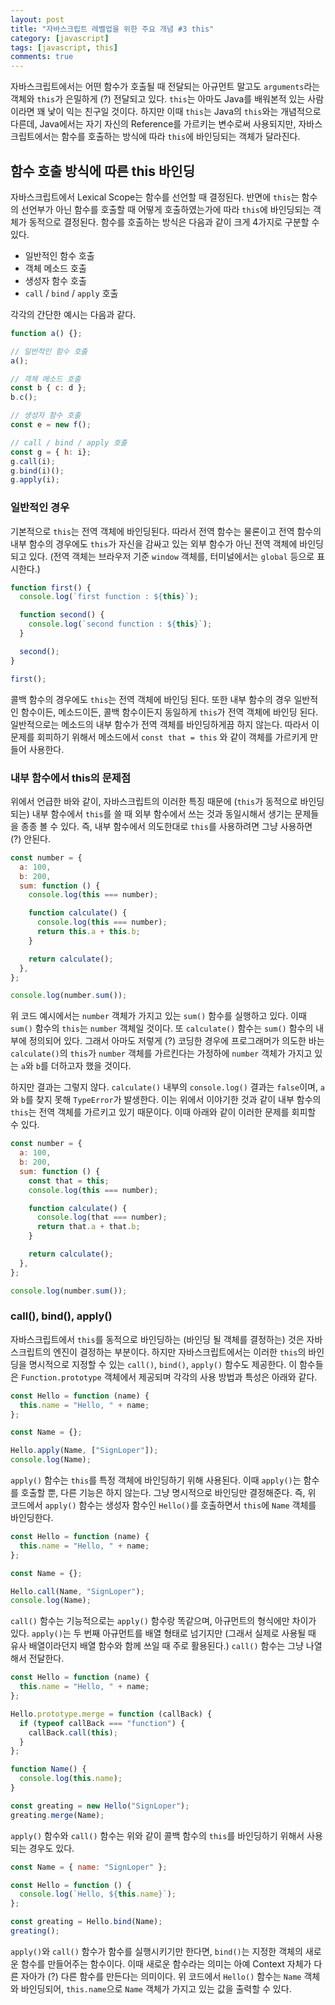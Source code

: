 ```yaml
---
layout: post
title: "자바스크립트 레벨업을 위한 주요 개념 #3 this"
category: [javascript]
tags: [javascript, this]
comments: true
---
```


자바스크립트에서는 어떤 함수가 호출될 때 전달되는 아규먼트 말고도 `arguments`라는 객체와 `this`가 은밀하게 (?) 전달되고 있다. `this`는 아마도 Java를 배워본적 있는 사람이라면 꽤 낯이 익는 친구일 것이다. 하지만 이때 `this`는 Java의 `this`와는 개념적으로 다른데, Java에서는 자기 자신의 Reference를 가르키는 변수로써 사용되지만, 자바스크립트에서는 함수를 호출하는 방식에 따라 `this`에 바인딩되는 객체가 달라진다.

## 함수 호출 방식에 따른 this 바인딩

자바스크립트에서 Lexical Scope는 함수를 선언할 때 결정된다. 반면에 `this`는 함수의 선언부가 아닌 함수를 호출할 때 어떻게 호출하였는가에 따라 `this`에 바인딩되는 객체가 동적으로 결정된다. 함수를 호출하는 방식은 다음과 같이 크게 4가지로 구분할 수 있다.

- 일반적인 함수 호출
- 객체 메소드 호출
- 생성자 함수 호출
- `call` / `bind` / `apply` 호출

각각의 간단한 예시는 다음과 같다.

```javascript
function a() {};

// 일반적인 함수 호출
a();

// 객체 메소드 호출
const b { c: d };
b.c();

// 생성자 함수 호출
const e = new f();

// call / bind / apply 호출
const g = { h: i};
g.call(i);
g.bind(i)();
g.apply(i);
```

### 일반적인 경우

기본적으로 `this`는 전역 객체에 바인딩된다. 따라서 전역 함수는 물론이고 전역 함수의 내부 함수의 경우에도 `this`가 자신을 감싸고 있는 외부 함수가 아닌 전역 객체에 바인딩 되고 있다. (전역 객체는 브라우저 기준 `window` 객체를, 터미널에서는 `global` 등으로 표시한다.)

```javascript
function first() {
  console.log(`first function : ${this}`);

  function second() {
    console.log(`second function : ${this}`);
  }

  second();
}

first();
```

콜백 함수의 경우에도 `this`는 전역 객체에 바인딩 된다. 또한 내부 함수의 경우 일반적인 함수이든, 메소드이든, 콜백 함수이든지 동일하게 `this`가 전역 객체에 바인딩 된다. 일반적으로는 메소드의 내부 함수가 전역 객체를 바인딩하게끔 하지 않는다. 따라서 이 문제를 회피하기 위해서 메소드에서 `const that = this` 와 같이 객체를 가르키게 만들어 사용한다.

### 내부 함수에서 this의 문제점

위에서 언급한 바와 같이, 자바스크립트의 이러한 특징 때문에 (`this`가 동적으로 바인딩되는) 내부 함수에서 `this`를 쓸 때 외부 함수에서 쓰는 것과 동일시해서 생기는 문제들을 종종 볼 수 있다. 즉, 내부 함수에서 의도한대로 `this`를 사용하려면 그냥 사용하면 (?) 안된다.

```javascript
const number = {
  a: 100,
  b: 200,
  sum: function () {
    console.log(this === number);

    function calculate() {
      console.log(this === number);
      return this.a + this.b;
    }

    return calculate();
  },
};

console.log(number.sum());
```

위 코드 예시에서는 `number` 객체가 가지고 있는 `sum()` 함수를 실행하고 있다. 이때 `sum()` 함수의 `this`는 `number` 객체일 것이다. 또 `calculate()` 함수는 `sum()` 함수의 내부에 정의되어 있다. 그래서 아마도 저렇게 (?) 코딩한 경우에 프로그래머가 의도한 바는 `calculate()`의 `this`가 `number` 객체를 가르킨다는 가정하에 `number` 객체가 가지고 있는 `a`와 `b`를 더하고자 했을 것이다.

하지만 결과는 그렇지 않다. `calculate()` 내부의 `console.log()` 결과는 `false`이며, `a`와 `b`를 찾지 못해 `TypeError`가 발생한다. 이는 위에서 이야기한 것과 같이 내부 함수의 `this`는 전역 객체를 가르키고 있기 때문이다. 이때 아래와 같이 이러한 문제를 회피할 수 있다.

```javascript
const number = {
  a: 100,
  b: 200,
  sum: function () {
    const that = this;
    console.log(this === number);

    function calculate() {
      console.log(that === number);
      return that.a + that.b;
    }

    return calculate();
  },
};

console.log(number.sum());
```

### call(), bind(), apply()

자바스크립트에서 `this`를 동적으로 바인딩하는 (바인딩 될 객체를 결정하는) 것은 자바스크립트의 엔진이 결정하는 부분이다. 하지만 자바스크립트에서는 이러한 `this`의 바인딩을 명시적으로 지정할 수 있는 `call()`, `bind()`, `apply()` 함수도 제공한다. 이 함수들은 `Function.prototype` 객체에서 제공되며 각각의 사용 방법과 특성은 아래와 같다.

```javascript
const Hello = function (name) {
  this.name = "Hello, " + name;
};

const Name = {};

Hello.apply(Name, ["SignLoper"]);
console.log(Name);
```

`apply()` 함수는 `this`를 특정 객체에 바인딩하기 위해 사용된다. 이때 `apply()`는 함수를 호출할 뿐, 다른 기능은 하지 않는다. 그냥 명시적으로 바인딩만 결정해준다. 즉, 위 코드에서 `apply()` 함수는 생성자 함수인 `Hello()`를 호출하면서 `this`에 `Name` 객체를 바인딩한다.

```javascript
const Hello = function (name) {
  this.name = "Hello, " + name;
};

const Name = {};

Hello.call(Name, "SignLoper");
console.log(Name);
```

`call()` 함수는 기능적으로는 `apply()` 함수랑 똑같으며, 아규먼트의 형식에만 차이가 있다. `apply()`는 두 번째 아규먼트를 배열 형태로 넘기지만 (그래서 실제로 사용될 때 유사 배열이라던지 배열 함수와 함께 쓰일 때 주로 활용된다.) `call()` 함수는 그냥 나열해서 전달한다.

```javascript
const Hello = function (name) {
  this.name = "Hello, " + name;
};

Hello.prototype.merge = function (callBack) {
  if (typeof callBack === "function") {
    callBack.call(this);
  }
};

function Name() {
  console.log(this.name);
}

const greating = new Hello("SignLoper");
greating.merge(Name);
```

`apply()` 함수와 `call()` 함수는 위와 같이 콜백 함수의 `this`를 바인딩하기 위해서 사용되는 경우도 있다.

```javascript
const Name = { name: "SignLoper" };

const Hello = function () {
  console.log(`Hello, ${this.name}`);
};

const greating = Hello.bind(Name);
greating();
```

`apply()`와 `call()` 함수가 함수를 실행시키기만 한다면, `bind()`는 지정한 객체의 새로운 함수를 만들어주는 함수이다. 이때 새로운 함수라는 의미는 아예 Context 자체가 다른 자아가 (?) 다른 함수를 만든다는 의미이다. 위 코드에서 `Hello()` 함수는 `Name` 객체와 바인딩되어, `this.name`으로 `Name` 객체가 가지고 있는 값을 출력할 수 있다.
